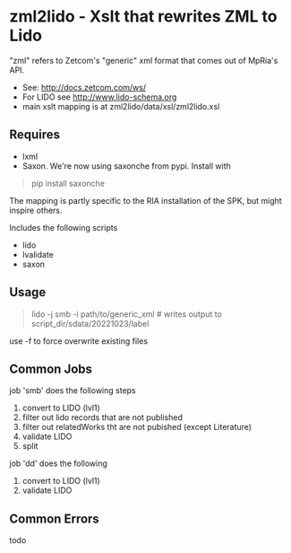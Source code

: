 # zml2lido - Xslt that rewrites ZML to Lido

"zml" refers to Zetcom's "generic" xml format that comes out of MpRia's API.
* See: http://docs.zetcom.com/ws/ 
* For LIDO see http://www.lido-schema.org
* main xslt mapping is at zml2lido/data/xsl/zml2lido.xsl

## Requires
* lxml
* Saxon. We're now using saxonche from pypi. Install with
> pip install saxonche

The mapping is partly specific to the RIA installation of the SPK, but might 
inspire others.

Includes the following scripts
* lido
* lvalidate
* saxon

## Usage

> lido -j smb -i path/to/generic_xml # writes output to script_dir/sdata/20221023/label 

use -f to force overwrite existing files

## Common Jobs
job 'smb' does the following steps
1. convert to LIDO (lvl1)
2. filter out lido records that are not published
3. filter out relatedWorks tht are not pubished (except Literature)
4. validate LIDO
5. split

job 'dd' does the following
1. convert to LIDO (lvl1)
2. validate LIDO

## Common Errors
todo